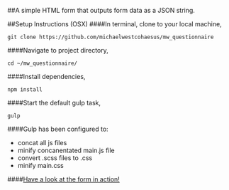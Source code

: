 ##A simple HTML form that outputs form data as a JSON string.

##Setup Instructions (OSX)
####In terminal, clone to your local machine, 
```
git clone https://github.com/michaelwestcohaesus/mw_questionnaire
```
####Navigate to project directory,
```
cd ~/mw_questionnaire/
```
####Install dependencies,
```
npm install
```
####Start the default gulp task,
```
gulp
```

####Gulp has been configured to:
- concat all js files
- minify concanentated main.js file
- convert .scss files to .css
- minify main.css

####[Have a look at the form in action!](https://michaelwestcohaesus.github.io/)
